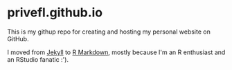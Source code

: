 # privefl.github.io

This is my githup repo for creating and hosting my personal website on GitHub. 

I moved from [Jekyll](https://jekyllrb.com/) to [R Markdown](http://rmarkdown.rstudio.com/rmarkdown_websites.html), mostly because I'm an R enthusiast and an RStudio fanatic :').
